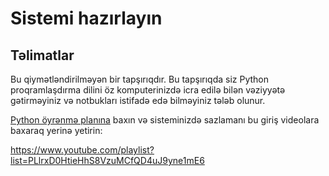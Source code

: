 # Sistemi hazırlayın

## Təlimatlar

Bu qiymətləndirilməyən bir tapşırıqdır. Bu tapşırıqda siz Python proqramlaşdırma dilini öz komputerinizdə icra edilə bilən vəziyyətə gətirməyiniz və notbukları istifadə edə bilməyiniz tələb olunur.

[Python öyrənmə planına](https://docs.microsoft.com/learn/paths/python-language/?WT.mc_id=academic-77952-leestott) baxın və sisteminizdə sazlamanı bu giriş videolara baxaraq yerinə yetirin:

https://www.youtube.com/playlist?list=PLlrxD0HtieHhS8VzuMCfQD4uJ9yne1mE6
